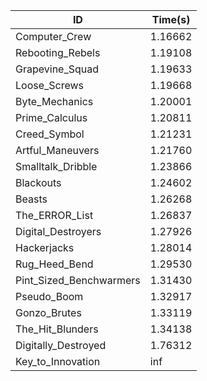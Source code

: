 |ID|Time(s)|
|-|-|
|Computer_Crew|1.16662|
|Rebooting_Rebels|1.19108|
|Grapevine_Squad|1.19633|
|Loose_Screws|1.19668|
|Byte_Mechanics|1.20001|
|Prime_Calculus|1.20811|
|Creed_Symbol|1.21231|
|Artful_Maneuvers|1.21760|
|Smalltalk_Dribble|1.23866|
|Blackouts|1.24602|
|Beasts|1.26268|
|The_ERROR_List|1.26837|
|Digital_Destroyers|1.27926|
|Hackerjacks|1.28014|
|Rug_Heed_Bend|1.29530|
|Pint_Sized_Benchwarmers|1.31430|
|Pseudo_Boom|1.32917|
|Gonzo_Brutes|1.33119|
|The_Hit_Blunders|1.34138|
|Digitally_Destroyed|1.76312|
|Key_to_Innovation|inf|
